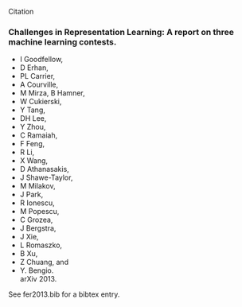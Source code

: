 Citation

### Challenges in Representation Learning: A report on three machine learning contests.

* I Goodfellow,
* D Erhan,
* PL Carrier,
* A Courville,
* M Mirza, B Hamner,
* W Cukierski,
* Y Tang,
* DH Lee,
* Y Zhou,
* C Ramaiah,
* F Feng,
* R Li,
* X Wang,
* D Athanasakis,
* J Shawe-Taylor,
* M Milakov,
* J Park,
* R Ionescu,
* M Popescu,
* C Grozea,
* J Bergstra,
* J Xie,
* L Romaszko,
* B Xu,
* Z Chuang, and
* Y. Bengio.
<br> arXiv 2013.

See fer2013.bib for a bibtex entry.
